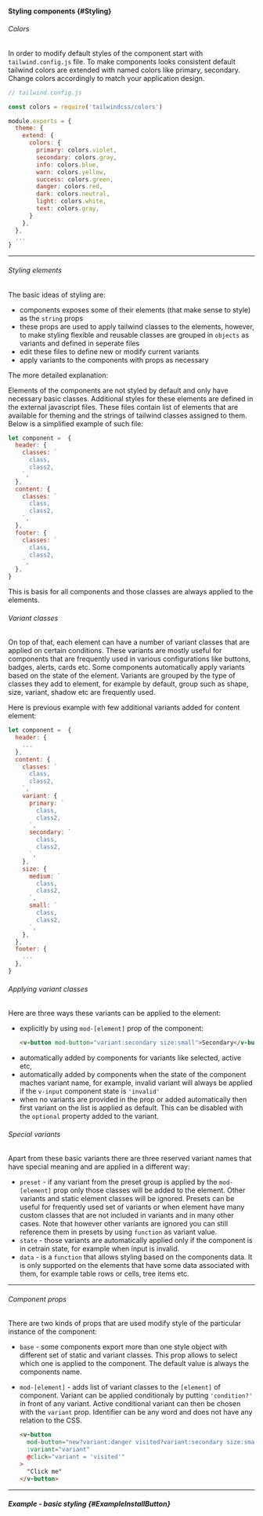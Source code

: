 #### Styling components {#Styling}

###### Colors

In order to modify default styles of the component start with `tailwind.config.js` file. To make components looks consistent default tailwind colors are extended with named colors like primary, secondary. Change colors accordingly to match your application design.

```javascript
// tailwind.config.js

const colors = require('tailwindcss/colors')

module.exports = {
  theme: {
    extend: {
      colors: {
        primary: colors.violet,
        secondary: colors.gray,
        info: colors.blue,
        warn: colors.yellow,
        success: colors.green,
        danger: colors.red,
        dark: colors.neutral,
        light: colors.white,
        text: colors.gray,
      }
    },
  },
  ...
}
```

---

###### Styling elements

The basic ideas of styling are:

- components exposes some of their elements (that make sense to style) as the `string` props 
- these props are used to apply tailwind classes to the elements, however, to make styling flexible and reusable classes are grouped in `objects` as variants and defined in seperate files
- edit these files to define new or modify current variants
- apply variants to the components with props as necessary

The more detailed explanation:

Elements of the components are not styled by default and only have necessary basic classes. Additional styles for these elements are defined in the external javascript files.
These files contain list of elements that are available for theming and the strings of tailwind classes assigned to them. Below is a simplified example of such file:

```javascript
let component =  {
  header: {
    classes: `
      class,
      class2,
    `,
  },
  content: {
    classes: `
      class,
      class2,
    `,
  },
  footer: {
    classes: `
      class,
      class2,
    `,
  },
}
```

This is basis for all components and those classes are always applied to the elements. 

###### Variant classes

On top of that, each element can have a number of variant classes that are applied on certain conditions. These variants are mostly useful for components that are frequently used in various configurations like buttons, badges, alerts, cards etc. Some components automatically apply variants based on the state of the element. Variants are grouped by the type of classes they add to element, for example by default, group such as shape, size, variant, shadow etc are frequently used. 

Here is previous example with few additional variants added for content element:

```javascript
let component =  {
  header: {
    ...
  },
  content: {
    classes: `
      class,
      class2,
    `,
    variant: {
      primary: `
        class,
        class2,
      `,
      secondary: `
        class,
        class2,
      `,
    },
    size: {
      medium: `
        class,
        class2,
      `,
      small: `
        class,
        class2,
      `,
    },
  },
  footer: {
    ...
  },
}
```

###### Applying variant classes

Here are three ways these variants can be applied to the element:

- explicitly by using `mod-[element]` prop of the component:
    ```html
    <v-button mod-button="variant:secondary size:small">Secondary</v-button>
    ```
- automatically added by components for variants like selected, active etc,
- automatically added by components when the state of the component maches variant name, for example, invalid variant will always be applied if the `v-input` component state is `'invalid'`
- when no variants are provided in the prop or added automatically then first variant on the list is applied as default. This can be disabled with the `optional` property added to the variant.

###### Special variants

Apart from these basic variants there are three reserved variant names that have special meaning and are applied in a different way:

- `preset` - if any variant from the preset group is applied by the `mod-[element]` prop only those classes will be added to the element. Other variants and static element classes will be ignored. Presets can be useful for frequently used set of variants or when element have many custom classes that are not included in variants and in many other cases. Note that however other variants are ignored you can still reference them in presets by using `function` as variant value.
- `state` - those variants are automatically applied only if the component is in cetrain state, for example when input is invalid.
- `data` - is a `function` that allows styling based on the components data. It is only supported on the elements that have some data associated with them, for example table rows or cells, tree items etc.

---

###### Component props

There are two kinds of props that are used modify style of the particular instance of the component:

- `base` - some components export more than one style object with different set of static and variant classes. This prop allows to select which one is applied to the component. The default value is always the components name.
- `mod-[element]` - adds list of variant classes to the `[element]` of component. Variant can be applied conditionaly by putting `'condition?'` in front of any variant. Active conditional variant can then be chosen with the `variant` prop. Identifier can be any word and does not have any relation to the CSS.

    ```html
    <v-button
      mod-button="new?variant:danger visited?variant:secondary size:small"
      :variant="variant"
      @click="variant = 'visited'"
    >
      "Click me"
    </v-button>
    ```

---

##### Example - basic styling {#ExampleInstallButton}

<example name="ExampleInstallButton"></example>

<example name="ExampleInstallSelect"></example>
